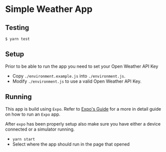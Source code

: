 # Simple Weather App

## Testing

`$ yarn test`

## Setup

Prior to be able to run the app you need to set your Open Weather API Key

* Copy `./environment.example.js` into `./environment.js`.
* Modify `./environment.js` to use a valid Open Weather API Key.

## Running

This app is build using `Expo`. Refer to [Expo's Guide] for a more in detail guide
on how to run an `Expo` app.

[Expo's Guide]: https://expo.io/learn

After `expo` has been properly setup also make sure you have
either a device connected or a simulator running.

* `yarn start`
* Select where the app should run in the page that opened
